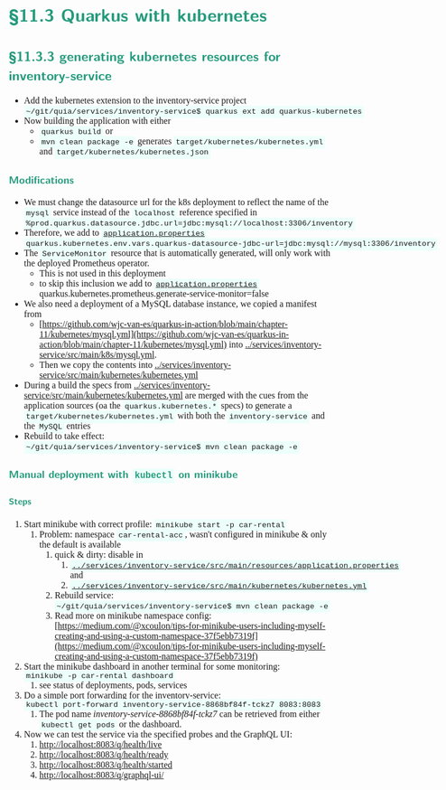 <style>
body {
  font-family: Spectral, "Gentium Basic", Cardo , "Linux Libertine o", "Palatino Linotype", Cambria, serif;
  font-size: 100% !important;
  padding-right: 12%;
}
code {
  padding: 0.25em;
	
  white-space: pre;
  font-family: "Tlwg mono", Consolas, "Liberation Mono", Menlo, Courier, monospace;
	
  background-color: #ECFFFA;
  //border: 1px solid #ccc;
  //border-radius: 3px;
}

kbd {
  display: inline-block;
  padding: 3px 5px;
  font-family: "Tlwg mono", Consolas, "Liberation Mono", Menlo, Courier, monospace;
  line-height: 10px;
  color: #555;
  vertical-align: middle;
  background-color: #ECFFFA;
  border: solid 1px #ccc;
  border-bottom-color: #bbb;
  border-radius: 3px;
  box-shadow: inset 0 -1px 0 #bbb;
}

h1,h2,h3,h4,h5 {
  color: #269B7D; 
  font-family: "fira sans", "Latin Modern Sans", Calibri, "Trebuchet MS", sans-serif;
}

</style>

# §11.3 Quarkus with kubernetes

## §11.3.3 generating kubernetes resources for inventory-service
- Add the kubernetes extension to the inventory-service project
`~/git/quia/services/inventory-service$ quarkus ext add quarkus-kubernetes`
- Now building the application with either
  - `quarkus build` or
  - `mvn clean package -e`
  generates `target/kubernetes/kubernetes.yml` and `target/kubernetes/kubernetes.json`

### Modifications
- We must change the datasource url for the k8s deployment to reflect the name of the `mysql` service instead of the
  `localhost` reference specified in `%prod.quarkus.datasource.jdbc.url=jdbc:mysql://localhost:3306/inventory`
- Therefore, we add to
  [`application.properties`](../services/inventory-service/src/main/resources/application.properties)
  `quarkus.kubernetes.env.vars.quarkus-datasource-jdbc-url=jdbc:mysql://mysql:3306/inventory`
- The `ServiceMonitor` resource that is automatically generated, will only work with the deployed Prometheus operator.
  - This is not used in this deployment
  - to skip this inclusion we add to
    [`application.properties`](../services/inventory-service/src/main/resources/application.properties)
    quarkus.kubernetes.prometheus.generate-service-monitor=false
- We also need a deployment of a MySQL database instance, we copied a manifest from
  - [https://github.com/wjc-van-es/quarkus-in-action/blob/main/chapter-11/kubernetes/mysql.yml](https://github.com/wjc-van-es/quarkus-in-action/blob/main/chapter-11/kubernetes/mysql.yml)
    into [../services/inventory-service/src/main/k8s/mysql.yml](../services/inventory-service/src/main/k8s/mysql.yml).
  - Then we copy the contents into
    [../services/inventory-service/src/main/kubernetes/kubernetes.yml](../services/inventory-service/src/main/kubernetes/kubernetes.yml)
- During a build the specs from 
  [../services/inventory-service/src/main/kubernetes/kubernetes.yml](../services/inventory-service/src/main/kubernetes/kubernetes.yml)
  are merged with the cues from the application sources (oa the `quarkus.kubernetes.*` specs) to generate a 
  `target/kubernetes/kubernetes.yml` with both the `inventory-service` and the `MySQL` entries
- Rebuild to take effect: `~/git/quia/services/inventory-service$ mvn clean package -e` 

### Manual deployment with `kubectl` on minikube

#### Steps
1. Start minikube with correct profile: `minikube start -p car-rental`
   1. Problem: namespace `car-rental-acc`, wasn't configured in minikube & only the default is available
      1. quick & dirty: disable in
         1. [`../services/inventory-service/src/main/resources/application.properties`](../services/inventory-service/src/main/resources/application.properties) and
         2. [`../services/inventory-service/src/main/kubernetes/kubernetes.yml`](../services/inventory-service/src/main/kubernetes/kubernetes.yml)
      2. Rebuild service: `~/git/quia/services/inventory-service$ mvn clean package -e`
      3. Read more on minikube namespace config: 
         [https://medium.com/@xcoulon/tips-for-minikube-users-including-myself-creating-and-using-a-custom-namespace-37f5ebb7319f](https://medium.com/@xcoulon/tips-for-minikube-users-including-myself-creating-and-using-a-custom-namespace-37f5ebb7319f)
2. Start the minikube dashboard in another terminal for some monitoring:
   `minikube -p car-rental dashboard`
   1. see status of deployments, pods, services 
3. Do a simple port forwarding for the inventory-service:
   `kubectl port-forward inventory-service-8868bf84f-tckz7 8083:8083`
   1. The pod name _inventory-service-8868bf84f-tckz7_ can be retrieved from either `kubectl get pods` or the dashboard.
4. Now we can test the service via the specified probes and the GraphQL UI:
   1. [http://localhost:8083/q/health/live](http://localhost:8083/q/health/live)
   2. [http://localhost:8083/q/health/ready](http://localhost:8083/q/health/ready)
   3. [http://localhost:8083/q/health/started](http://localhost:8083/q/health/started)
   4. [http://localhost:8083/q/graphql-ui/](http://localhost:8083/q/graphql-ui/)


